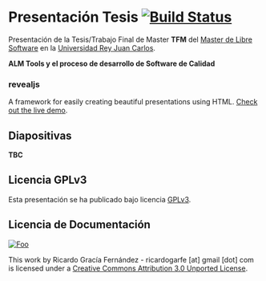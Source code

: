 # Presentación Tesis [![Build Status](https://travis-ci.org/ricardogarfe/mswl-tesis-presentation.png?branch=master)](https://travis-ci.org/ricardogarfe/mswl-tesis-presentation)

Presentación de la Tesis/Trabajo Final de Master **TFM** del [Master de Libre Software](http://master.libresoft.es/) en la [Universidad Rey Juan Carlos](http://www.urjc.es/).

**ALM Tools y el proceso de desarrollo de Software de Calidad**

### revealjs

A framework for easily creating beautiful presentations using HTML. [Check out the live demo](http://lab.hakim.se/reveal-js/).

## Diapositivas

**TBC**

## Licencia GPLv3

Esta presentación se ha publicado bajo licencia [GPLv3](http://www.gnu.org/licenses/gpl.html).

## Licencia de Documentación

<a href="http://creativecommons.org/licenses/by/3.0/" rel="Creative Commons Attribution 3.0">![Foo](http://i.creativecommons.org/l/by/3.0/88x31.png)</a>

This work by Ricardo Gracía Fernández - ricardogarfe [at] gmail [dot] com is licensed under a [Creative Commons Attribution 3.0 Unported License](http://creativecommons.org/licenses/by/3.0/).
